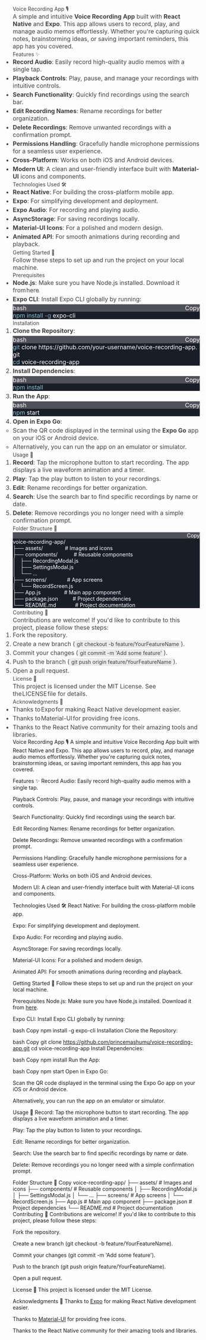 <html>
<body>
<!--StartFragment--><h1 style="font-weight: var(--ds-font-weight-strong); font-size: calc(var(--ds-md-zoom)*24px); line-height: 1.5; margin: calc(var(--ds-md-zoom)*16px)0 calc(var(--ds-md-zoom)*12px)0; color: rgb(64, 64, 64); font-family: Inter, system-ui, -apple-system, BlinkMacSystemFont, &quot;Segoe UI&quot;, Roboto, &quot;Noto Sans&quot;, Ubuntu, Cantarell, &quot;Helvetica Neue&quot;, Oxygen, &quot;Open Sans&quot;, sans-serif; font-style: normal; font-variant-ligatures: normal; font-variant-caps: normal; letter-spacing: normal; orphans: 2; text-align: start; text-indent: 0px; text-transform: none; widows: 2; word-spacing: 0px; -webkit-text-stroke-width: 0px; white-space: normal; text-decoration-thickness: initial; text-decoration-style: initial; text-decoration-color: initial;">Voice Recording App 🎙️</h1><p style="margin: calc(var(--ds-md-zoom)*12px)0; font-size: 16.002px; line-height: var(--ds-md-line-height); color: rgb(64, 64, 64); font-family: Inter, system-ui, -apple-system, BlinkMacSystemFont, &quot;Segoe UI&quot;, Roboto, &quot;Noto Sans&quot;, Ubuntu, Cantarell, &quot;Helvetica Neue&quot;, Oxygen, &quot;Open Sans&quot;, sans-serif; font-style: normal; font-variant-ligatures: normal; font-variant-caps: normal; font-weight: 400; letter-spacing: normal; orphans: 2; text-align: start; text-indent: 0px; text-transform: none; widows: 2; word-spacing: 0px; -webkit-text-stroke-width: 0px; white-space: normal; text-decoration-thickness: initial; text-decoration-style: initial; text-decoration-color: initial;">A simple and intuitive<span> </span><strong>Voice Recording App</strong><span> </span>built with<span> </span><strong>React Native</strong><span> </span>and<span> </span><strong>Expo</strong>. This app allows users to record, play, and manage audio memos effortlessly. Whether you're capturing quick notes, brainstorming ideas, or saving important reminders, this app has you covered.</p><hr style="height: 1px; margin: calc(var(--ds-md-zoom)*12px)0; background: rgb(var(--ds-rgb-label-3)); border: none; display: block; color: rgb(64, 64, 64); font-family: Inter, system-ui, -apple-system, BlinkMacSystemFont, &quot;Segoe UI&quot;, Roboto, &quot;Noto Sans&quot;, Ubuntu, Cantarell, &quot;Helvetica Neue&quot;, Oxygen, &quot;Open Sans&quot;, sans-serif; font-size: 16.002px; font-style: normal; font-variant-ligatures: normal; font-variant-caps: normal; font-weight: 400; letter-spacing: normal; orphans: 2; text-align: start; text-indent: 0px; text-transform: none; widows: 2; word-spacing: 0px; -webkit-text-stroke-width: 0px; white-space: normal; text-decoration-thickness: initial; text-decoration-style: initial; text-decoration-color: initial;"><h2 style="font-weight: var(--ds-font-weight-strong); font-size: calc(var(--ds-md-zoom)*20px); line-height: 1.5; margin: calc(var(--ds-md-zoom)*16px)0 calc(var(--ds-md-zoom)*12px)0; color: rgb(64, 64, 64); font-family: Inter, system-ui, -apple-system, BlinkMacSystemFont, &quot;Segoe UI&quot;, Roboto, &quot;Noto Sans&quot;, Ubuntu, Cantarell, &quot;Helvetica Neue&quot;, Oxygen, &quot;Open Sans&quot;, sans-serif; font-style: normal; font-variant-ligatures: normal; font-variant-caps: normal; letter-spacing: normal; orphans: 2; text-align: start; text-indent: 0px; text-transform: none; widows: 2; word-spacing: 0px; -webkit-text-stroke-width: 0px; white-space: normal; text-decoration-thickness: initial; text-decoration-style: initial; text-decoration-color: initial;">Features ✨</h2><ul style="margin: calc(var(--ds-md-zoom)*12px)0; padding-left: calc(var(--ds-md-zoom)*24px); color: rgb(64, 64, 64); font-family: Inter, system-ui, -apple-system, BlinkMacSystemFont, &quot;Segoe UI&quot;, Roboto, &quot;Noto Sans&quot;, Ubuntu, Cantarell, &quot;Helvetica Neue&quot;, Oxygen, &quot;Open Sans&quot;, sans-serif; font-size: 16.002px; font-style: normal; font-variant-ligatures: normal; font-variant-caps: normal; font-weight: 400; letter-spacing: normal; orphans: 2; text-align: start; text-indent: 0px; text-transform: none; widows: 2; word-spacing: 0px; -webkit-text-stroke-width: 0px; white-space: normal; text-decoration-thickness: initial; text-decoration-style: initial; text-decoration-color: initial;"><li><p style="margin-top: 0px; margin-right: 0px; margin-bottom: 0px !important; margin-left: 0px; font-size: var(--ds-md-font-size); line-height: var(--ds-md-line-height);"><strong>Record Audio</strong>: Easily record high-quality audio memos with a single tap.</p></li><li style="margin-top: 4px;"><p style="margin-top: 0px; margin-right: 0px; margin-bottom: 0px !important; margin-left: 0px; font-size: var(--ds-md-font-size); line-height: var(--ds-md-line-height);"><strong>Playback Controls</strong>: Play, pause, and manage your recordings with intuitive controls.</p></li><li style="margin-top: 4px;"><p style="margin-top: 0px; margin-right: 0px; margin-bottom: 0px !important; margin-left: 0px; font-size: var(--ds-md-font-size); line-height: var(--ds-md-line-height);"><strong>Search Functionality</strong>: Quickly find recordings using the search bar.</p></li><li style="margin-top: 4px;"><p style="margin-top: 0px; margin-right: 0px; margin-bottom: 0px !important; margin-left: 0px; font-size: var(--ds-md-font-size); line-height: var(--ds-md-line-height);"><strong>Edit Recording Names</strong>: Rename recordings for better organization.</p></li><li style="margin-top: 4px;"><p style="margin-top: 0px; margin-right: 0px; margin-bottom: 0px !important; margin-left: 0px; font-size: var(--ds-md-font-size); line-height: var(--ds-md-line-height);"><strong>Delete Recordings</strong>: Remove unwanted recordings with a confirmation prompt.</p></li><li style="margin-top: 4px;"><p style="margin-top: 0px; margin-right: 0px; margin-bottom: 0px !important; margin-left: 0px; font-size: var(--ds-md-font-size); line-height: var(--ds-md-line-height);"><strong>Permissions Handling</strong>: Gracefully handle microphone permissions for a seamless user experience.</p></li><li style="margin-top: 4px;"><p style="margin-top: 0px; margin-right: 0px; margin-bottom: 0px !important; margin-left: 0px; font-size: var(--ds-md-font-size); line-height: var(--ds-md-line-height);"><strong>Cross-Platform</strong>: Works on both iOS and Android devices.</p></li><li style="margin-top: 4px;"><p style="margin-top: 0px; margin-right: 0px; margin-bottom: 0px !important; margin-left: 0px; font-size: var(--ds-md-font-size); line-height: var(--ds-md-line-height);"><strong>Modern UI</strong>: A clean and user-friendly interface built with<span> </span><strong>Material-UI</strong><span> </span>icons and components.</p></li></ul><hr style="height: 1px; margin: calc(var(--ds-md-zoom)*12px)0; background: rgb(var(--ds-rgb-label-3)); border: none; display: block; color: rgb(64, 64, 64); font-family: Inter, system-ui, -apple-system, BlinkMacSystemFont, &quot;Segoe UI&quot;, Roboto, &quot;Noto Sans&quot;, Ubuntu, Cantarell, &quot;Helvetica Neue&quot;, Oxygen, &quot;Open Sans&quot;, sans-serif; font-size: 16.002px; font-style: normal; font-variant-ligatures: normal; font-variant-caps: normal; font-weight: 400; letter-spacing: normal; orphans: 2; text-align: start; text-indent: 0px; text-transform: none; widows: 2; word-spacing: 0px; -webkit-text-stroke-width: 0px; white-space: normal; text-decoration-thickness: initial; text-decoration-style: initial; text-decoration-color: initial;"><h2 style="font-weight: var(--ds-font-weight-strong); font-size: calc(var(--ds-md-zoom)*20px); line-height: 1.5; margin: calc(var(--ds-md-zoom)*16px)0 calc(var(--ds-md-zoom)*12px)0; color: rgb(64, 64, 64); font-family: Inter, system-ui, -apple-system, BlinkMacSystemFont, &quot;Segoe UI&quot;, Roboto, &quot;Noto Sans&quot;, Ubuntu, Cantarell, &quot;Helvetica Neue&quot;, Oxygen, &quot;Open Sans&quot;, sans-serif; font-style: normal; font-variant-ligatures: normal; font-variant-caps: normal; letter-spacing: normal; orphans: 2; text-align: start; text-indent: 0px; text-transform: none; widows: 2; word-spacing: 0px; -webkit-text-stroke-width: 0px; white-space: normal; text-decoration-thickness: initial; text-decoration-style: initial; text-decoration-color: initial;">Technologies Used 🛠️</h2><ul style="margin: calc(var(--ds-md-zoom)*12px)0; padding-left: calc(var(--ds-md-zoom)*24px); color: rgb(64, 64, 64); font-family: Inter, system-ui, -apple-system, BlinkMacSystemFont, &quot;Segoe UI&quot;, Roboto, &quot;Noto Sans&quot;, Ubuntu, Cantarell, &quot;Helvetica Neue&quot;, Oxygen, &quot;Open Sans&quot;, sans-serif; font-size: 16.002px; font-style: normal; font-variant-ligatures: normal; font-variant-caps: normal; font-weight: 400; letter-spacing: normal; orphans: 2; text-align: start; text-indent: 0px; text-transform: none; widows: 2; word-spacing: 0px; -webkit-text-stroke-width: 0px; white-space: normal; text-decoration-thickness: initial; text-decoration-style: initial; text-decoration-color: initial;"><li><p style="margin-top: 0px; margin-right: 0px; margin-bottom: 0px !important; margin-left: 0px; font-size: var(--ds-md-font-size); line-height: var(--ds-md-line-height);"><strong>React Native</strong>: For building the cross-platform mobile app.</p></li><li style="margin-top: 4px;"><p style="margin-top: 0px; margin-right: 0px; margin-bottom: 0px !important; margin-left: 0px; font-size: var(--ds-md-font-size); line-height: var(--ds-md-line-height);"><strong>Expo</strong>: For simplifying development and deployment.</p></li><li style="margin-top: 4px;"><p style="margin-top: 0px; margin-right: 0px; margin-bottom: 0px !important; margin-left: 0px; font-size: var(--ds-md-font-size); line-height: var(--ds-md-line-height);"><strong>Expo Audio</strong>: For recording and playing audio.</p></li><li style="margin-top: 4px;"><p style="margin-top: 0px; margin-right: 0px; margin-bottom: 0px !important; margin-left: 0px; font-size: var(--ds-md-font-size); line-height: var(--ds-md-line-height);"><strong>AsyncStorage</strong>: For saving recordings locally.</p></li><li style="margin-top: 4px;"><p style="margin-top: 0px; margin-right: 0px; margin-bottom: 0px !important; margin-left: 0px; font-size: var(--ds-md-font-size); line-height: var(--ds-md-line-height);"><strong>Material-UI Icons</strong>: For a polished and modern design.</p></li><li style="margin-top: 4px;"><p style="margin-top: 0px; margin-right: 0px; margin-bottom: 0px !important; margin-left: 0px; font-size: var(--ds-md-font-size); line-height: var(--ds-md-line-height);"><strong>Animated API</strong>: For smooth animations during recording and playback.</p></li></ul><hr style="height: 1px; margin: calc(var(--ds-md-zoom)*12px)0; background: rgb(var(--ds-rgb-label-3)); border: none; display: block; color: rgb(64, 64, 64); font-family: Inter, system-ui, -apple-system, BlinkMacSystemFont, &quot;Segoe UI&quot;, Roboto, &quot;Noto Sans&quot;, Ubuntu, Cantarell, &quot;Helvetica Neue&quot;, Oxygen, &quot;Open Sans&quot;, sans-serif; font-size: 16.002px; font-style: normal; font-variant-ligatures: normal; font-variant-caps: normal; font-weight: 400; letter-spacing: normal; orphans: 2; text-align: start; text-indent: 0px; text-transform: none; widows: 2; word-spacing: 0px; -webkit-text-stroke-width: 0px; white-space: normal; text-decoration-thickness: initial; text-decoration-style: initial; text-decoration-color: initial;"><h2 style="font-weight: var(--ds-font-weight-strong); font-size: calc(var(--ds-md-zoom)*20px); line-height: 1.5; margin: calc(var(--ds-md-zoom)*16px)0 calc(var(--ds-md-zoom)*12px)0; color: rgb(64, 64, 64); font-family: Inter, system-ui, -apple-system, BlinkMacSystemFont, &quot;Segoe UI&quot;, Roboto, &quot;Noto Sans&quot;, Ubuntu, Cantarell, &quot;Helvetica Neue&quot;, Oxygen, &quot;Open Sans&quot;, sans-serif; font-style: normal; font-variant-ligatures: normal; font-variant-caps: normal; letter-spacing: normal; orphans: 2; text-align: start; text-indent: 0px; text-transform: none; widows: 2; word-spacing: 0px; -webkit-text-stroke-width: 0px; white-space: normal; text-decoration-thickness: initial; text-decoration-style: initial; text-decoration-color: initial;">

<hr style="height: 1px; margin: calc(var(--ds-md-zoom)*12px)0; background: rgb(var(--ds-rgb-label-3)); border: none; display: block; color: rgb(64, 64, 64); font-family: Inter, system-ui, -apple-system, BlinkMacSystemFont, &quot;Segoe UI&quot;, Roboto, &quot;Noto Sans&quot;, Ubuntu, Cantarell, &quot;Helvetica Neue&quot;, Oxygen, &quot;Open Sans&quot;, sans-serif; font-size: 16.002px; font-style: normal; font-variant-ligatures: normal; font-variant-caps: normal; font-weight: 400; letter-spacing: normal; orphans: 2; text-align: start; text-indent: 0px; text-transform: none; widows: 2; word-spacing: 0px; -webkit-text-stroke-width: 0px; white-space: normal; text-decoration-thickness: initial; text-decoration-style: initial; text-decoration-color: initial;"><h2 style="font-weight: var(--ds-font-weight-strong); font-size: calc(var(--ds-md-zoom)*20px); line-height: 1.5; margin: calc(var(--ds-md-zoom)*16px)0 calc(var(--ds-md-zoom)*12px)0; color: rgb(64, 64, 64); font-family: Inter, system-ui, -apple-system, BlinkMacSystemFont, &quot;Segoe UI&quot;, Roboto, &quot;Noto Sans&quot;, Ubuntu, Cantarell, &quot;Helvetica Neue&quot;, Oxygen, &quot;Open Sans&quot;, sans-serif; font-style: normal; font-variant-ligatures: normal; font-variant-caps: normal; letter-spacing: normal; orphans: 2; text-align: start; text-indent: 0px; text-transform: none; widows: 2; word-spacing: 0px; -webkit-text-stroke-width: 0px; white-space: normal; text-decoration-thickness: initial; text-decoration-style: initial; text-decoration-color: initial;">Getting Started 🚀</h2><p style="margin: calc(var(--ds-md-zoom)*12px)0; font-size: 16.002px; line-height: var(--ds-md-line-height); color: rgb(64, 64, 64); font-family: Inter, system-ui, -apple-system, BlinkMacSystemFont, &quot;Segoe UI&quot;, Roboto, &quot;Noto Sans&quot;, Ubuntu, Cantarell, &quot;Helvetica Neue&quot;, Oxygen, &quot;Open Sans&quot;, sans-serif; font-style: normal; font-variant-ligatures: normal; font-variant-caps: normal; font-weight: 400; letter-spacing: normal; orphans: 2; text-align: start; text-indent: 0px; text-transform: none; widows: 2; word-spacing: 0px; -webkit-text-stroke-width: 0px; white-space: normal; text-decoration-thickness: initial; text-decoration-style: initial; text-decoration-color: initial;">Follow these steps to set up and run the project on your local machine.</p><h3 style="font-weight: var(--ds-font-weight-strong); font-size: calc(var(--ds-md-zoom)*16px); line-height: 1.5; margin: calc(var(--ds-md-zoom)*16px)0 calc(var(--ds-md-zoom)*12px)0; color: rgb(64, 64, 64); font-family: Inter, system-ui, -apple-system, BlinkMacSystemFont, &quot;Segoe UI&quot;, Roboto, &quot;Noto Sans&quot;, Ubuntu, Cantarell, &quot;Helvetica Neue&quot;, Oxygen, &quot;Open Sans&quot;, sans-serif; font-style: normal; font-variant-ligatures: normal; font-variant-caps: normal; letter-spacing: normal; orphans: 2; text-align: start; text-indent: 0px; text-transform: none; widows: 2; word-spacing: 0px; -webkit-text-stroke-width: 0px; white-space: normal; text-decoration-thickness: initial; text-decoration-style: initial; text-decoration-color: initial;">Prerequisites</h3><ul style="margin: calc(var(--ds-md-zoom)*12px)0; padding-left: calc(var(--ds-md-zoom)*24px); color: rgb(64, 64, 64); font-family: Inter, system-ui, -apple-system, BlinkMacSystemFont, &quot;Segoe UI&quot;, Roboto, &quot;Noto Sans&quot;, Ubuntu, Cantarell, &quot;Helvetica Neue&quot;, Oxygen, &quot;Open Sans&quot;, sans-serif; font-size: 16.002px; font-style: normal; font-variant-ligatures: normal; font-variant-caps: normal; font-weight: 400; letter-spacing: normal; orphans: 2; text-align: start; text-indent: 0px; text-transform: none; widows: 2; word-spacing: 0px; -webkit-text-stroke-width: 0px; white-space: normal; text-decoration-thickness: initial; text-decoration-style: initial; text-decoration-color: initial;"><li><p style="margin-top: 0px; margin-right: 0px; margin-bottom: 0px !important; margin-left: 0px; font-size: var(--ds-md-font-size); line-height: var(--ds-md-line-height);"><strong>Node.js</strong>: Make sure you have Node.js installed. Download it from<span> </span><a href="https://nodejs.org/" target="_blank" rel="noreferrer" style="color: rgb(var(--ds-rgb-link)); transition: box-shadow var(--ds-transition-duration)var(--ds-ease-in-out); border-radius: calc(var(--ds-md-zoom)*6px); border-left: 3px solid rgba(var(--ds-rgba-transparent)); border-right: 3px solid rgba(var(--ds-rgba-transparent)); border-top: 2px solid rgba(var(--ds-rgba-transparent)); border-bottom: 2px solid rgba(var(--ds-rgba-transparent)); margin-left: -3px; margin-right: -3px; text-decoration: none; position: relative;">here</a>.</p></li><li style="margin-top: 4px;"><p style="margin: 0px 0px 4px; font-size: var(--ds-md-font-size); line-height: var(--ds-md-line-height);"><strong>Expo CLI</strong>: Install Expo CLI globally by running:</p><div class="md-code-block" bis_skin_checked="1" style="--ds-md-code-block-font-size: calc(var(--ds-md-zoom)*var(--ds-font-size-xsp)); border-radius: calc(var(--ds-md-zoom)*10px); font-size: var(--ds-md-code-block-font-size); line-height: calc(var(--ds-md-code-block-font-size)*1.6); color: rgb(255, 255, 255); background: rgb(24, 29, 40); margin-bottom: 0px;"><div class="md-code-block-banner-wrap" bis_skin_checked="1" style="background-color: rgb(255, 255, 255); position: sticky; top: 0px;"><div class="md-code-block-banner" bis_skin_checked="1" style="padding: calc(var(--ds-md-zoom)*8px)calc(var(--ds-md-zoom)*12px); color: rgb(255, 255, 255); font-size: var(--ds-md-code-block-font-size); line-height: var(--ds-md-code-block-font-size); border-top-left-radius: calc(var(--ds-md-zoom)*10px); border-top-right-radius: calc(var(--ds-md-zoom)*10px); background: rgb(80, 80, 90); justify-content: space-between; display: flex;"><div class="md-code-block-infostring" bis_skin_checked="1">bash</div><div class="md-code-block-action" bis_skin_checked="1" style="align-items: center; display: flex;"><div class="ds-markdown-code-copy-button" bis_skin_checked="1" style="background-color: rgba(var(--ds-rgba-transparent)); color: inherit; cursor: pointer; border: none; margin: 0px; padding: 0px;">Copy</div></div></div></div><pre style="margin: 0px !important; font-family: var(--ds-font-family-code); overflow: auto; padding: calc(var(--ds-md-zoom)*8px)calc(var(--ds-md-zoom)*12px); white-space: pre-wrap; word-break: break-all;"><span class="token function" style="color: rgb(136, 192, 208);">npm</span> <span class="token function" style="color: rgb(136, 192, 208);">install</span> <span class="token parameter variable" style="color: rgb(129, 161, 193);">-g</span> expo-cli</pre></div></li></ul><h3 style="font-weight: var(--ds-font-weight-strong); font-size: calc(var(--ds-md-zoom)*16px); line-height: 1.5; margin: calc(var(--ds-md-zoom)*16px)0 calc(var(--ds-md-zoom)*12px)0; color: rgb(64, 64, 64); font-family: Inter, system-ui, -apple-system, BlinkMacSystemFont, &quot;Segoe UI&quot;, Roboto, &quot;Noto Sans&quot;, Ubuntu, Cantarell, &quot;Helvetica Neue&quot;, Oxygen, &quot;Open Sans&quot;, sans-serif; font-style: normal; font-variant-ligatures: normal; font-variant-caps: normal; letter-spacing: normal; orphans: 2; text-align: start; text-indent: 0px; text-transform: none; widows: 2; word-spacing: 0px; -webkit-text-stroke-width: 0px; white-space: normal; text-decoration-thickness: initial; text-decoration-style: initial; text-decoration-color: initial;">Installation</h3><ol style="margin: calc(var(--ds-md-zoom)*12px)0; padding-left: calc(var(--ds-md-zoom)*24px); color: rgb(64, 64, 64); font-family: Inter, system-ui, -apple-system, BlinkMacSystemFont, &quot;Segoe UI&quot;, Roboto, &quot;Noto Sans&quot;, Ubuntu, Cantarell, &quot;Helvetica Neue&quot;, Oxygen, &quot;Open Sans&quot;, sans-serif; font-size: 16.002px; font-style: normal; font-variant-ligatures: normal; font-variant-caps: normal; font-weight: 400; letter-spacing: normal; orphans: 2; text-align: start; text-indent: 0px; text-transform: none; widows: 2; word-spacing: 0px; -webkit-text-stroke-width: 0px; white-space: normal; text-decoration-thickness: initial; text-decoration-style: initial; text-decoration-color: initial;"><li><p style="margin: 0px 0px 4px; font-size: var(--ds-md-font-size); line-height: var(--ds-md-line-height);"><strong>Clone the Repository</strong>:</p><div class="md-code-block" bis_skin_checked="1" style="--ds-md-code-block-font-size: calc(var(--ds-md-zoom)*var(--ds-font-size-xsp)); border-radius: calc(var(--ds-md-zoom)*10px); font-size: var(--ds-md-code-block-font-size); line-height: calc(var(--ds-md-code-block-font-size)*1.6); color: rgb(255, 255, 255); background: rgb(24, 29, 40); margin-bottom: 0px;"><div class="md-code-block-banner-wrap" bis_skin_checked="1" style="background-color: rgb(255, 255, 255); position: sticky; top: 0px;"><div class="md-code-block-banner" bis_skin_checked="1" style="padding: calc(var(--ds-md-zoom)*8px)calc(var(--ds-md-zoom)*12px); color: rgb(255, 255, 255); font-size: var(--ds-md-code-block-font-size); line-height: var(--ds-md-code-block-font-size); border-top-left-radius: calc(var(--ds-md-zoom)*10px); border-top-right-radius: calc(var(--ds-md-zoom)*10px); background: rgb(80, 80, 90); justify-content: space-between; display: flex;"><div class="md-code-block-infostring" bis_skin_checked="1">bash</div><div class="md-code-block-action" bis_skin_checked="1" style="align-items: center; display: flex;"><div class="ds-markdown-code-copy-button" bis_skin_checked="1" style="background-color: rgba(var(--ds-rgba-transparent)); color: inherit; cursor: pointer; border: none; margin: 0px; padding: 0px;">Copy</div></div></div></div><pre style="margin: 0px !important; font-family: var(--ds-font-family-code); overflow: auto; padding: calc(var(--ds-md-zoom)*8px)calc(var(--ds-md-zoom)*12px); white-space: pre-wrap; word-break: break-all;"><span class="token function" style="color: rgb(136, 192, 208);">git</span> clone https://github.com/your-username/voice-recording-app.git
<span class="token builtin class-name" style="color: rgb(136, 192, 208);">cd</span> voice-recording-app</pre></div></li><li style="margin-top: 4px;"><p style="margin: 0px 0px 4px; font-size: var(--ds-md-font-size); line-height: var(--ds-md-line-height);"><strong>Install Dependencies</strong>:</p><div class="md-code-block" bis_skin_checked="1" style="--ds-md-code-block-font-size: calc(var(--ds-md-zoom)*var(--ds-font-size-xsp)); border-radius: calc(var(--ds-md-zoom)*10px); font-size: var(--ds-md-code-block-font-size); line-height: calc(var(--ds-md-code-block-font-size)*1.6); color: rgb(255, 255, 255); background: rgb(24, 29, 40); margin-bottom: 0px;"><div class="md-code-block-banner-wrap" bis_skin_checked="1" style="background-color: rgb(255, 255, 255); position: sticky; top: 0px;"><div class="md-code-block-banner" bis_skin_checked="1" style="padding: calc(var(--ds-md-zoom)*8px)calc(var(--ds-md-zoom)*12px); color: rgb(255, 255, 255); font-size: var(--ds-md-code-block-font-size); line-height: var(--ds-md-code-block-font-size); border-top-left-radius: calc(var(--ds-md-zoom)*10px); border-top-right-radius: calc(var(--ds-md-zoom)*10px); background: rgb(80, 80, 90); justify-content: space-between; display: flex;"><div class="md-code-block-infostring" bis_skin_checked="1">bash</div><div class="md-code-block-action" bis_skin_checked="1" style="align-items: center; display: flex;"><div class="ds-markdown-code-copy-button" bis_skin_checked="1" style="background-color: rgba(var(--ds-rgba-transparent)); color: inherit; cursor: pointer; border: none; margin: 0px; padding: 0px;">Copy</div></div></div></div><pre style="margin: 0px !important; font-family: var(--ds-font-family-code); overflow: auto; padding: calc(var(--ds-md-zoom)*8px)calc(var(--ds-md-zoom)*12px); white-space: pre-wrap; word-break: break-all;"><span class="token function" style="color: rgb(136, 192, 208);">npm</span> <span class="token function" style="color: rgb(136, 192, 208);">install</span></pre></div></li><li style="margin-top: 4px;"><p style="margin: 0px 0px 4px; font-size: var(--ds-md-font-size); line-height: var(--ds-md-line-height);"><strong>Run the App</strong>:</p><div class="md-code-block" bis_skin_checked="1" style="--ds-md-code-block-font-size: calc(var(--ds-md-zoom)*var(--ds-font-size-xsp)); border-radius: calc(var(--ds-md-zoom)*10px); font-size: var(--ds-md-code-block-font-size); line-height: calc(var(--ds-md-code-block-font-size)*1.6); color: rgb(255, 255, 255); background: rgb(24, 29, 40); margin-bottom: 0px;"><div class="md-code-block-banner-wrap" bis_skin_checked="1" style="background-color: rgb(255, 255, 255); position: sticky; top: 0px;"><div class="md-code-block-banner" bis_skin_checked="1" style="padding: calc(var(--ds-md-zoom)*8px)calc(var(--ds-md-zoom)*12px); color: rgb(255, 255, 255); font-size: var(--ds-md-code-block-font-size); line-height: var(--ds-md-code-block-font-size); border-top-left-radius: calc(var(--ds-md-zoom)*10px); border-top-right-radius: calc(var(--ds-md-zoom)*10px); background: rgb(80, 80, 90); justify-content: space-between; display: flex;"><div class="md-code-block-infostring" bis_skin_checked="1">bash</div><div class="md-code-block-action" bis_skin_checked="1" style="align-items: center; display: flex;"><div class="ds-markdown-code-copy-button" bis_skin_checked="1" style="background-color: rgba(var(--ds-rgba-transparent)); color: inherit; cursor: pointer; border: none; margin: 0px; padding: 0px;">Copy</div></div></div></div><pre style="margin: 0px !important; font-family: var(--ds-font-family-code); overflow: auto; padding: calc(var(--ds-md-zoom)*8px)calc(var(--ds-md-zoom)*12px); white-space: pre-wrap; word-break: break-all;"><span class="token function" style="color: rgb(136, 192, 208);">npm</span> start</pre></div></li><li style="margin-top: 4px;"><p style="margin: 0px 0px 4px; font-size: var(--ds-md-font-size); line-height: var(--ds-md-line-height);"><strong>Open in Expo Go</strong>:</p><ul style="margin-top: 4px; margin-right: ; margin-bottom: 0px; margin-left: ; padding-left: calc(var(--ds-md-zoom)*24px);"><li><p style="margin-top: 0px; margin-right: 0px; margin-bottom: 0px !important; margin-left: 0px; font-size: var(--ds-md-font-size); line-height: var(--ds-md-line-height);">Scan the QR code displayed in the terminal using the<span> </span><strong>Expo Go</strong><span> </span>app on your iOS or Android device.</p></li><li style="margin-top: 4px;"><p style="margin-top: 0px; margin-right: 0px; margin-bottom: 0px !important; margin-left: 0px; font-size: var(--ds-md-font-size); line-height: var(--ds-md-line-height);">Alternatively, you can run the app on an emulator or simulator.</p></li></ul></li></ol><hr style="height: 1px; margin: calc(var(--ds-md-zoom)*12px)0; background: rgb(var(--ds-rgb-label-3)); border: none; display: block; color: rgb(64, 64, 64); font-family: Inter, system-ui, -apple-system, BlinkMacSystemFont, &quot;Segoe UI&quot;, Roboto, &quot;Noto Sans&quot;, Ubuntu, Cantarell, &quot;Helvetica Neue&quot;, Oxygen, &quot;Open Sans&quot;, sans-serif; font-size: 16.002px; font-style: normal; font-variant-ligatures: normal; font-variant-caps: normal; font-weight: 400; letter-spacing: normal; orphans: 2; text-align: start; text-indent: 0px; text-transform: none; widows: 2; word-spacing: 0px; -webkit-text-stroke-width: 0px; white-space: normal; text-decoration-thickness: initial; text-decoration-style: initial; text-decoration-color: initial;"><h2 style="font-weight: var(--ds-font-weight-strong); font-size: calc(var(--ds-md-zoom)*20px); line-height: 1.5; margin: calc(var(--ds-md-zoom)*16px)0 calc(var(--ds-md-zoom)*12px)0; color: rgb(64, 64, 64); font-family: Inter, system-ui, -apple-system, BlinkMacSystemFont, &quot;Segoe UI&quot;, Roboto, &quot;Noto Sans&quot;, Ubuntu, Cantarell, &quot;Helvetica Neue&quot;, Oxygen, &quot;Open Sans&quot;, sans-serif; font-style: normal; font-variant-ligatures: normal; font-variant-caps: normal; letter-spacing: normal; orphans: 2; text-align: start; text-indent: 0px; text-transform: none; widows: 2; word-spacing: 0px; -webkit-text-stroke-width: 0px; white-space: normal; text-decoration-thickness: initial; text-decoration-style: initial; text-decoration-color: initial;">Usage 🎨</h2><ol style="margin: calc(var(--ds-md-zoom)*12px)0; padding-left: calc(var(--ds-md-zoom)*24px); color: rgb(64, 64, 64); font-family: Inter, system-ui, -apple-system, BlinkMacSystemFont, &quot;Segoe UI&quot;, Roboto, &quot;Noto Sans&quot;, Ubuntu, Cantarell, &quot;Helvetica Neue&quot;, Oxygen, &quot;Open Sans&quot;, sans-serif; font-size: 16.002px; font-style: normal; font-variant-ligatures: normal; font-variant-caps: normal; font-weight: 400; letter-spacing: normal; orphans: 2; text-align: start; text-indent: 0px; text-transform: none; widows: 2; word-spacing: 0px; -webkit-text-stroke-width: 0px; white-space: normal; text-decoration-thickness: initial; text-decoration-style: initial; text-decoration-color: initial;"><li><p style="margin-top: 0px; margin-right: 0px; margin-bottom: 0px !important; margin-left: 0px; font-size: var(--ds-md-font-size); line-height: var(--ds-md-line-height);"><strong>Record</strong>: Tap the microphone button to start recording. The app displays a live waveform animation and a timer.</p></li><li style="margin-top: 4px;"><p style="margin-top: 0px; margin-right: 0px; margin-bottom: 0px !important; margin-left: 0px; font-size: var(--ds-md-font-size); line-height: var(--ds-md-line-height);"><strong>Play</strong>: Tap the play button to listen to your recordings.</p></li><li style="margin-top: 4px;"><p style="margin-top: 0px; margin-right: 0px; margin-bottom: 0px !important; margin-left: 0px; font-size: var(--ds-md-font-size); line-height: var(--ds-md-line-height);"><strong>Edit</strong>: Rename recordings for better organization.</p></li><li style="margin-top: 4px;"><p style="margin-top: 0px; margin-right: 0px; margin-bottom: 0px !important; margin-left: 0px; font-size: var(--ds-md-font-size); line-height: var(--ds-md-line-height);"><strong>Search</strong>: Use the search bar to find specific recordings by name or date.</p></li><li style="margin-top: 4px;"><p style="margin-top: 0px; margin-right: 0px; margin-bottom: 0px !important; margin-left: 0px; font-size: var(--ds-md-font-size); line-height: var(--ds-md-line-height);"><strong>Delete</strong>: Remove recordings you no longer need with a simple confirmation prompt.</p></li></ol><hr style="height: 1px; margin: calc(var(--ds-md-zoom)*12px)0; background: rgb(var(--ds-rgb-label-3)); border: none; display: block; color: rgb(64, 64, 64); font-family: Inter, system-ui, -apple-system, BlinkMacSystemFont, &quot;Segoe UI&quot;, Roboto, &quot;Noto Sans&quot;, Ubuntu, Cantarell, &quot;Helvetica Neue&quot;, Oxygen, &quot;Open Sans&quot;, sans-serif; font-size: 16.002px; font-style: normal; font-variant-ligatures: normal; font-variant-caps: normal; font-weight: 400; letter-spacing: normal; orphans: 2; text-align: start; text-indent: 0px; text-transform: none; widows: 2; word-spacing: 0px; -webkit-text-stroke-width: 0px; white-space: normal; text-decoration-thickness: initial; text-decoration-style: initial; text-decoration-color: initial;"><h2 style="font-weight: var(--ds-font-weight-strong); font-size: calc(var(--ds-md-zoom)*20px); line-height: 1.5; margin: calc(var(--ds-md-zoom)*16px)0 calc(var(--ds-md-zoom)*12px)0; color: rgb(64, 64, 64); font-family: Inter, system-ui, -apple-system, BlinkMacSystemFont, &quot;Segoe UI&quot;, Roboto, &quot;Noto Sans&quot;, Ubuntu, Cantarell, &quot;Helvetica Neue&quot;, Oxygen, &quot;Open Sans&quot;, sans-serif; font-style: normal; font-variant-ligatures: normal; font-variant-caps: normal; letter-spacing: normal; orphans: 2; text-align: start; text-indent: 0px; text-transform: none; widows: 2; word-spacing: 0px; -webkit-text-stroke-width: 0px; white-space: normal; text-decoration-thickness: initial; text-decoration-style: initial; text-decoration-color: initial;">Folder Structure 📂</h2><div class="md-code-block" bis_skin_checked="1" style="--ds-md-code-block-font-size: calc(var(--ds-md-zoom)*var(--ds-font-size-xsp)); border-radius: calc(var(--ds-md-zoom)*10px); font-size: var(--ds-md-code-block-font-size); line-height: calc(var(--ds-md-code-block-font-size)*1.6); color: rgb(255, 255, 255); background: rgb(24, 29, 40); margin-bottom: calc(var(--ds-md-zoom)*10px); font-family: Inter, system-ui, -apple-system, BlinkMacSystemFont, &quot;Segoe UI&quot;, Roboto, &quot;Noto Sans&quot;, Ubuntu, Cantarell, &quot;Helvetica Neue&quot;, Oxygen, &quot;Open Sans&quot;, sans-serif; font-style: normal; font-variant-ligatures: normal; font-variant-caps: normal; font-weight: 400; letter-spacing: normal; orphans: 2; text-align: start; text-indent: 0px; text-transform: none; widows: 2; word-spacing: 0px; -webkit-text-stroke-width: 0px; white-space: normal; text-decoration-thickness: initial; text-decoration-style: initial; text-decoration-color: initial;"><div class="md-code-block-banner-wrap" bis_skin_checked="1" style="background-color: rgb(255, 255, 255); position: sticky; top: 0px;"><div class="md-code-block-banner" bis_skin_checked="1" style="padding: calc(var(--ds-md-zoom)*8px)calc(var(--ds-md-zoom)*12px); color: rgb(255, 255, 255); font-size: var(--ds-md-code-block-font-size); line-height: var(--ds-md-code-block-font-size); border-top-left-radius: calc(var(--ds-md-zoom)*10px); border-top-right-radius: calc(var(--ds-md-zoom)*10px); background: rgb(80, 80, 90); justify-content: space-between; display: flex;"><div class="md-code-block-infostring" bis_skin_checked="1"></div><div class="md-code-block-action" bis_skin_checked="1" style="align-items: center; display: flex;"><div class="ds-markdown-code-copy-button" bis_skin_checked="1" style="background-color: rgba(var(--ds-rgba-transparent)); color: inherit; cursor: pointer; border: none; margin: 0px; padding: 0px;">Copy</div></div></div></div><pre style="margin: 0px !important; font-family: var(--ds-font-family-code); overflow: auto; padding: calc(var(--ds-md-zoom)*8px)calc(var(--ds-md-zoom)*12px); white-space: pre-wrap; word-break: break-all;">voice-recording-app/
├── assets/               # Images and icons
├── components/           # Reusable components
│   ├── RecordingModal.js
│   ├── SettingsModal.js
│   └── ...
├── screens/              # App screens
│   └── RecordScreen.js
├── App.js                # Main app component
├── package.json          # Project dependencies
└── README.md             # Project documentation</pre></div><hr style="height: 1px; margin: calc(var(--ds-md-zoom)*12px)0; background: rgb(var(--ds-rgb-label-3)); border: none; display: block; color: rgb(64, 64, 64); font-family: Inter, system-ui, -apple-system, BlinkMacSystemFont, &quot;Segoe UI&quot;, Roboto, &quot;Noto Sans&quot;, Ubuntu, Cantarell, &quot;Helvetica Neue&quot;, Oxygen, &quot;Open Sans&quot;, sans-serif; font-size: 16.002px; font-style: normal; font-variant-ligatures: normal; font-variant-caps: normal; font-weight: 400; letter-spacing: normal; orphans: 2; text-align: start; text-indent: 0px; text-transform: none; widows: 2; word-spacing: 0px; -webkit-text-stroke-width: 0px; white-space: normal; text-decoration-thickness: initial; text-decoration-style: initial; text-decoration-color: initial;"><h2 style="font-weight: var(--ds-font-weight-strong); font-size: calc(var(--ds-md-zoom)*20px); line-height: 1.5; margin: calc(var(--ds-md-zoom)*16px)0 calc(var(--ds-md-zoom)*12px)0; color: rgb(64, 64, 64); font-family: Inter, system-ui, -apple-system, BlinkMacSystemFont, &quot;Segoe UI&quot;, Roboto, &quot;Noto Sans&quot;, Ubuntu, Cantarell, &quot;Helvetica Neue&quot;, Oxygen, &quot;Open Sans&quot;, sans-serif; font-style: normal; font-variant-ligatures: normal; font-variant-caps: normal; letter-spacing: normal; orphans: 2; text-align: start; text-indent: 0px; text-transform: none; widows: 2; word-spacing: 0px; -webkit-text-stroke-width: 0px; white-space: normal; text-decoration-thickness: initial; text-decoration-style: initial; text-decoration-color: initial;">Contributing 🤝</h2><p style="margin: calc(var(--ds-md-zoom)*12px)0; font-size: 16.002px; line-height: var(--ds-md-line-height); color: rgb(64, 64, 64); font-family: Inter, system-ui, -apple-system, BlinkMacSystemFont, &quot;Segoe UI&quot;, Roboto, &quot;Noto Sans&quot;, Ubuntu, Cantarell, &quot;Helvetica Neue&quot;, Oxygen, &quot;Open Sans&quot;, sans-serif; font-style: normal; font-variant-ligatures: normal; font-variant-caps: normal; font-weight: 400; letter-spacing: normal; orphans: 2; text-align: start; text-indent: 0px; text-transform: none; widows: 2; word-spacing: 0px; -webkit-text-stroke-width: 0px; white-space: normal; text-decoration-thickness: initial; text-decoration-style: initial; text-decoration-color: initial;">Contributions are welcome! If you'd like to contribute to this project, please follow these steps:</p><ol style="margin: calc(var(--ds-md-zoom)*12px)0; padding-left: calc(var(--ds-md-zoom)*24px); color: rgb(64, 64, 64); font-family: Inter, system-ui, -apple-system, BlinkMacSystemFont, &quot;Segoe UI&quot;, Roboto, &quot;Noto Sans&quot;, Ubuntu, Cantarell, &quot;Helvetica Neue&quot;, Oxygen, &quot;Open Sans&quot;, sans-serif; font-size: 16.002px; font-style: normal; font-variant-ligatures: normal; font-variant-caps: normal; font-weight: 400; letter-spacing: normal; orphans: 2; text-align: start; text-indent: 0px; text-transform: none; widows: 2; word-spacing: 0px; -webkit-text-stroke-width: 0px; white-space: normal; text-decoration-thickness: initial; text-decoration-style: initial; text-decoration-color: initial;"><li><p style="margin-top: 0px; margin-right: 0px; margin-bottom: 0px !important; margin-left: 0px; font-size: var(--ds-md-font-size); line-height: var(--ds-md-line-height);">Fork the repository.</p></li><li style="margin-top: 4px;"><p style="margin-top: 0px; margin-right: 0px; margin-bottom: 0px !important; margin-left: 0px; font-size: var(--ds-md-font-size); line-height: var(--ds-md-line-height);">Create a new branch (<code style="font-size: 0.875em; font-weight: var(--ds-font-weight-strong); font-family: var(--ds-font-family-code); background-color: var(--ds-md-inline-code-color,#ececec); border-radius: 4px; padding: 0.15rem 0.3rem;">git checkout -b feature/YourFeatureName</code>).</p></li><li style="margin-top: 4px;"><p style="margin-top: 0px; margin-right: 0px; margin-bottom: 0px !important; margin-left: 0px; font-size: var(--ds-md-font-size); line-height: var(--ds-md-line-height);">Commit your changes (<code style="font-size: 0.875em; font-weight: var(--ds-font-weight-strong); font-family: var(--ds-font-family-code); background-color: var(--ds-md-inline-code-color,#ececec); border-radius: 4px; padding: 0.15rem 0.3rem;">git commit -m 'Add some feature'</code>).</p></li><li style="margin-top: 4px;"><p style="margin-top: 0px; margin-right: 0px; margin-bottom: 0px !important; margin-left: 0px; font-size: var(--ds-md-font-size); line-height: var(--ds-md-line-height);">Push to the branch (<code style="font-size: 0.875em; font-weight: var(--ds-font-weight-strong); font-family: var(--ds-font-family-code); background-color: var(--ds-md-inline-code-color,#ececec); border-radius: 4px; padding: 0.15rem 0.3rem;">git push origin feature/YourFeatureName</code>).</p></li><li style="margin-top: 4px;"><p style="margin-top: 0px; margin-right: 0px; margin-bottom: 0px !important; margin-left: 0px; font-size: var(--ds-md-font-size); line-height: var(--ds-md-line-height);">Open a pull request.</p></li></ol><hr style="height: 1px; margin: calc(var(--ds-md-zoom)*12px)0; background: rgb(var(--ds-rgb-label-3)); border: none; display: block; color: rgb(64, 64, 64); font-family: Inter, system-ui, -apple-system, BlinkMacSystemFont, &quot;Segoe UI&quot;, Roboto, &quot;Noto Sans&quot;, Ubuntu, Cantarell, &quot;Helvetica Neue&quot;, Oxygen, &quot;Open Sans&quot;, sans-serif; font-size: 16.002px; font-style: normal; font-variant-ligatures: normal; font-variant-caps: normal; font-weight: 400; letter-spacing: normal; orphans: 2; text-align: start; text-indent: 0px; text-transform: none; widows: 2; word-spacing: 0px; -webkit-text-stroke-width: 0px; white-space: normal; text-decoration-thickness: initial; text-decoration-style: initial; text-decoration-color: initial;"><h2 style="font-weight: var(--ds-font-weight-strong); font-size: calc(var(--ds-md-zoom)*20px); line-height: 1.5; margin: calc(var(--ds-md-zoom)*16px)0 calc(var(--ds-md-zoom)*12px)0; color: rgb(64, 64, 64); font-family: Inter, system-ui, -apple-system, BlinkMacSystemFont, &quot;Segoe UI&quot;, Roboto, &quot;Noto Sans&quot;, Ubuntu, Cantarell, &quot;Helvetica Neue&quot;, Oxygen, &quot;Open Sans&quot;, sans-serif; font-style: normal; font-variant-ligatures: normal; font-variant-caps: normal; letter-spacing: normal; orphans: 2; text-align: start; text-indent: 0px; text-transform: none; widows: 2; word-spacing: 0px; -webkit-text-stroke-width: 0px; white-space: normal; text-decoration-thickness: initial; text-decoration-style: initial; text-decoration-color: initial;">License 📄</h2><p style="margin: calc(var(--ds-md-zoom)*12px)0; font-size: 16.002px; line-height: var(--ds-md-line-height); color: rgb(64, 64, 64); font-family: Inter, system-ui, -apple-system, BlinkMacSystemFont, &quot;Segoe UI&quot;, Roboto, &quot;Noto Sans&quot;, Ubuntu, Cantarell, &quot;Helvetica Neue&quot;, Oxygen, &quot;Open Sans&quot;, sans-serif; font-style: normal; font-variant-ligatures: normal; font-variant-caps: normal; font-weight: 400; letter-spacing: normal; orphans: 2; text-align: start; text-indent: 0px; text-transform: none; widows: 2; word-spacing: 0px; -webkit-text-stroke-width: 0px; white-space: normal; text-decoration-thickness: initial; text-decoration-style: initial; text-decoration-color: initial;">This project is licensed under the MIT License. See the<span> </span><a href="https://chat.deepseek.com/a/chat/s/LICENSE" target="_blank" rel="noreferrer" style="color: rgb(var(--ds-rgb-link)); transition: box-shadow var(--ds-transition-duration)var(--ds-ease-in-out); border-radius: calc(var(--ds-md-zoom)*6px); border-left: 3px solid rgba(var(--ds-rgba-transparent)); border-right: 3px solid rgba(var(--ds-rgba-transparent)); border-top: 2px solid rgba(var(--ds-rgba-transparent)); border-bottom: 2px solid rgba(var(--ds-rgba-transparent)); margin-left: -3px; margin-right: -3px; text-decoration: none; position: relative;">LICENSE</a><span> </span>file for details.</p><hr style="height: 1px; margin: calc(var(--ds-md-zoom)*12px)0; background: rgb(var(--ds-rgb-label-3)); border: none; display: block; color: rgb(64, 64, 64); font-family: Inter, system-ui, -apple-system, BlinkMacSystemFont, &quot;Segoe UI&quot;, Roboto, &quot;Noto Sans&quot;, Ubuntu, Cantarell, &quot;Helvetica Neue&quot;, Oxygen, &quot;Open Sans&quot;, sans-serif; font-size: 16.002px; font-style: normal; font-variant-ligatures: normal; font-variant-caps: normal; font-weight: 400; letter-spacing: normal; orphans: 2; text-align: start; text-indent: 0px; text-transform: none; widows: 2; word-spacing: 0px; -webkit-text-stroke-width: 0px; white-space: normal; text-decoration-thickness: initial; text-decoration-style: initial; text-decoration-color: initial;"><h2 style="font-weight: var(--ds-font-weight-strong); font-size: calc(var(--ds-md-zoom)*20px); line-height: 1.5; margin: calc(var(--ds-md-zoom)*16px)0 calc(var(--ds-md-zoom)*12px)0; color: rgb(64, 64, 64); font-family: Inter, system-ui, -apple-system, BlinkMacSystemFont, &quot;Segoe UI&quot;, Roboto, &quot;Noto Sans&quot;, Ubuntu, Cantarell, &quot;Helvetica Neue&quot;, Oxygen, &quot;Open Sans&quot;, sans-serif; font-style: normal; font-variant-ligatures: normal; font-variant-caps: normal; letter-spacing: normal; orphans: 2; text-align: start; text-indent: 0px; text-transform: none; widows: 2; word-spacing: 0px; -webkit-text-stroke-width: 0px; white-space: normal; text-decoration-thickness: initial; text-decoration-style: initial; text-decoration-color: initial;">Acknowledgments 🙏</h2><ul style="margin: calc(var(--ds-md-zoom)*12px)0; padding-left: calc(var(--ds-md-zoom)*24px); color: rgb(64, 64, 64); font-family: Inter, system-ui, -apple-system, BlinkMacSystemFont, &quot;Segoe UI&quot;, Roboto, &quot;Noto Sans&quot;, Ubuntu, Cantarell, &quot;Helvetica Neue&quot;, Oxygen, &quot;Open Sans&quot;, sans-serif; font-size: 16.002px; font-style: normal; font-variant-ligatures: normal; font-variant-caps: normal; font-weight: 400; letter-spacing: normal; orphans: 2; text-align: start; text-indent: 0px; text-transform: none; widows: 2; word-spacing: 0px; -webkit-text-stroke-width: 0px; white-space: normal; text-decoration-thickness: initial; text-decoration-style: initial; text-decoration-color: initial;"><li><p style="margin-top: 0px; margin-right: 0px; margin-bottom: 0px !important; margin-left: 0px; font-size: var(--ds-md-font-size); line-height: var(--ds-md-line-height);">Thanks to<span> </span><a href="https://expo.dev/" target="_blank" rel="noreferrer" style="color: rgb(var(--ds-rgb-link)); transition: box-shadow var(--ds-transition-duration)var(--ds-ease-in-out); border-radius: calc(var(--ds-md-zoom)*6px); border-left: 3px solid rgba(var(--ds-rgba-transparent)); border-right: 3px solid rgba(var(--ds-rgba-transparent)); border-top: 2px solid rgba(var(--ds-rgba-transparent)); border-bottom: 2px solid rgba(var(--ds-rgba-transparent)); margin-left: -3px; margin-right: -3px; text-decoration: none; position: relative;">Expo</a><span> </span>for making React Native development easier.</p></li><li style="margin-top: 4px;"><p style="margin-top: 0px; margin-right: 0px; margin-bottom: 0px !important; margin-left: 0px; font-size: var(--ds-md-font-size); line-height: var(--ds-md-line-height);">Thanks to<span> </span><a href="https://mui.com/" target="_blank" rel="noreferrer" style="color: rgb(var(--ds-rgb-link)); transition: box-shadow var(--ds-transition-duration)var(--ds-ease-in-out); border-radius: calc(var(--ds-md-zoom)*6px); border-left: 3px solid rgba(var(--ds-rgba-transparent)); border-right: 3px solid rgba(var(--ds-rgba-transparent)); border-top: 2px solid rgba(var(--ds-rgba-transparent)); border-bottom: 2px solid rgba(var(--ds-rgba-transparent)); margin-left: -3px; margin-right: -3px; text-decoration: none; position: relative;">Material-UI</a><span> </span>for providing free icons.</p></li><li style="margin-top: 4px;"><p style="margin-top: 0px; margin-right: 0px; margin-bottom: 0px !important; margin-left: 0px; font-size: var(--ds-md-font-size); line-height: var(--ds-md-line-height);">Thanks to the React Native community for their amazing tools and libraries.</p></li></ul><!--EndFragment-->
</body>
</html>Voice Recording App 🎙️
A simple and intuitive Voice Recording App built with React Native and Expo. This app allows users to record, play, and manage audio memos effortlessly. Whether you're capturing quick notes, brainstorming ideas, or saving important reminders, this app has you covered.

Features ✨
Record Audio: Easily record high-quality audio memos with a single tap.

Playback Controls: Play, pause, and manage your recordings with intuitive controls.

Search Functionality: Quickly find recordings using the search bar.

Edit Recording Names: Rename recordings for better organization.

Delete Recordings: Remove unwanted recordings with a confirmation prompt.

Permissions Handling: Gracefully handle microphone permissions for a seamless user experience.

Cross-Platform: Works on both iOS and Android devices.

Modern UI: A clean and user-friendly interface built with Material-UI icons and components.

Technologies Used 🛠️
React Native: For building the cross-platform mobile app.

Expo: For simplifying development and deployment.

Expo Audio: For recording and playing audio.

AsyncStorage: For saving recordings locally.

Material-UI Icons: For a polished and modern design.

Animated API: For smooth animations during recording and playback.

Getting Started 🚀
Follow these steps to set up and run the project on your local machine.

Prerequisites
Node.js: Make sure you have Node.js installed. Download it from [here](https://nodejs.org/).

Expo CLI: Install Expo CLI globally by running:

bash
Copy
npm install -g expo-cli
Installation
Clone the Repository:

bash
Copy
git clone https://github.com/princemashumu/voice-recording-app.git
cd voice-recording-app
Install Dependencies:

bash
Copy
npm install
Run the App:

bash
Copy
npm start
Open in Expo Go:

Scan the QR code displayed in the terminal using the Expo Go app on your iOS or Android device.

Alternatively, you can run the app on an emulator or simulator.

Usage 🎨
Record: Tap the microphone button to start recording. The app displays a live waveform animation and a timer.

Play: Tap the play button to listen to your recordings.

Edit: Rename recordings for better organization.

Search: Use the search bar to find specific recordings by name or date.

Delete: Remove recordings you no longer need with a simple confirmation prompt.

Folder Structure 📂
Copy
voice-recording-app/
├── assets/               # Images and icons
├── components/           # Reusable components
│   ├── RecordingModal.js
│   ├── SettingsModal.js
│   └── ...
├── screens/              # App screens
│   └── RecordScreen.js
├── App.js                # Main app component
├── package.json          # Project dependencies
└── README.md             # Project documentation
Contributing 🤝
Contributions are welcome! If you'd like to contribute to this project, please follow these steps:

Fork the repository.

Create a new branch (git checkout -b feature/YourFeatureName).

Commit your changes (git commit -m 'Add some feature').

Push to the branch (git push origin feature/YourFeatureName).

Open a pull request.

License 📄
This project is licensed under the MIT License. 

Acknowledgments 🙏
Thanks to [Expo](https://expo.dev/) for making React Native development easier.

Thanks to [Material-UI](https://mui.com/) for providing free icons.

Thanks to the React Native community for their amazing tools and libraries.
